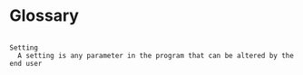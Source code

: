 # Glossary

```{glossary}

Setting
  A setting is any parameter in the program that can be altered by the end user

```
<!--

These were the terms in the book - please pull out from this hidden section and put above as you have time to do so!

FIJI/ImageJ
CellProfiler
KNIME
Python Libraries
image reconstruction 
pre-processing
segmentation 
post-processing 
rendering
Github
metadata
QUAREP-LiMi
FAIR principles (Findability, Accessibility, Interoperability, Reusability)
channels
pixels
annotations
format
model - machine learning

 -->